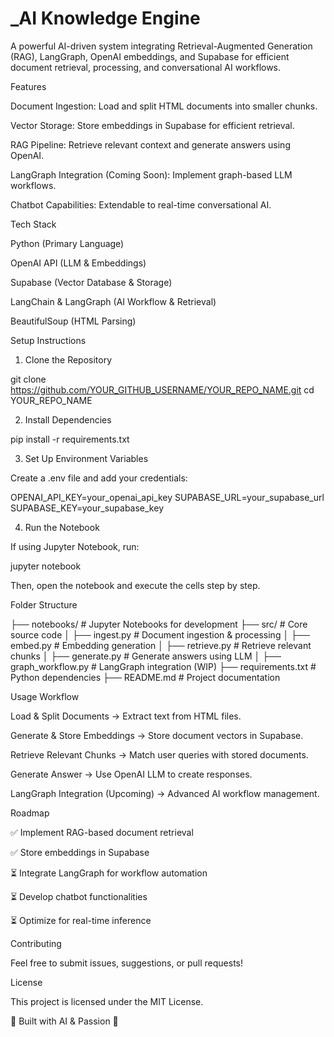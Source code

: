 # _AI Knowledge Engine

A powerful AI-driven system integrating Retrieval-Augmented Generation (RAG), LangGraph, OpenAI embeddings, and Supabase for efficient document retrieval, processing, and conversational AI workflows.

Features

Document Ingestion: Load and split HTML documents into smaller chunks.

Vector Storage: Store embeddings in Supabase for efficient retrieval.

RAG Pipeline: Retrieve relevant context and generate answers using OpenAI.

LangGraph Integration (Coming Soon): Implement graph-based LLM workflows.

Chatbot Capabilities: Extendable to real-time conversational AI.

Tech Stack

Python (Primary Language)

OpenAI API (LLM & Embeddings)

Supabase (Vector Database & Storage)

LangChain & LangGraph (AI Workflow & Retrieval)

BeautifulSoup (HTML Parsing)

Setup Instructions

1. Clone the Repository

git clone https://github.com/YOUR_GITHUB_USERNAME/YOUR_REPO_NAME.git
cd YOUR_REPO_NAME

2. Install Dependencies

pip install -r requirements.txt

3. Set Up Environment Variables

Create a .env file and add your credentials:

OPENAI_API_KEY=your_openai_api_key
SUPABASE_URL=your_supabase_url
SUPABASE_KEY=your_supabase_key

4. Run the Notebook

If using Jupyter Notebook, run:

jupyter notebook

Then, open the notebook and execute the cells step by step.

Folder Structure

├── notebooks/                # Jupyter Notebooks for development
├── src/                      # Core source code
│   ├── ingest.py             # Document ingestion & processing
│   ├── embed.py              # Embedding generation
│   ├── retrieve.py           # Retrieve relevant chunks
│   ├── generate.py           # Generate answers using LLM
│   ├── graph_workflow.py      # LangGraph integration (WIP)
├── requirements.txt          # Python dependencies
├── README.md                 # Project documentation

Usage Workflow

Load & Split Documents → Extract text from HTML files.

Generate & Store Embeddings → Store document vectors in Supabase.

Retrieve Relevant Chunks → Match user queries with stored documents.

Generate Answer → Use OpenAI LLM to create responses.

LangGraph Integration (Upcoming) → Advanced AI workflow management.

Roadmap

✅ Implement RAG-based document retrieval

✅ Store embeddings in Supabase

⏳ Integrate LangGraph for workflow automation

⏳ Develop chatbot functionalities

⏳ Optimize for real-time inference

Contributing

Feel free to submit issues, suggestions, or pull requests!

License

This project is licensed under the MIT License.

🚀 Built with AI & Passion 🚀

